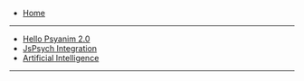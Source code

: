 <!-- docs/_sidebar.md -->

* [Home](/ "Psyanim 2.0")
---
* [Hello Psyanim 2.0](/overview/hello_psyanim_2.md "Hello Psyanim 2.0")
* [JsPsych Integration](/overview/jspsych_integration.md "JsPsych Integration")
* [Artificial Intelligence](/overview/artificial_intelligence_in_psyanim2.md)
---